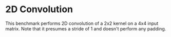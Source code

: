 # 2D Convolution

This benchmark performs 2D convolution of a 2x2 kernel on a 4x4 input matrix. Note that it presumes a stride
of 1 and doesn't perform any padding.

